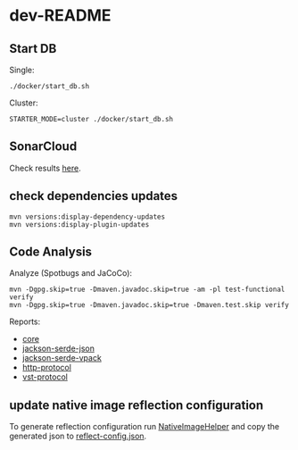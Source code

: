 # dev-README

## Start DB
Single:
```
./docker/start_db.sh
```
Cluster:
```
STARTER_MODE=cluster ./docker/start_db.sh
```

## SonarCloud
Check results [here](https://sonarcloud.io/project/overview?id=arangodb_arangodb-java-driver).

## check dependencies updates
```shell
mvn versions:display-dependency-updates
mvn versions:display-plugin-updates
```

## Code Analysis
Analyze (Spotbugs and JaCoCo):
```
mvn -Dgpg.skip=true -Dmaven.javadoc.skip=true -am -pl test-functional verify
mvn -Dgpg.skip=true -Dmaven.javadoc.skip=true -Dmaven.test.skip verify
```
Reports:
- [core](core/target/site/jacoco/index.html)
- [jackson-serde-json](jackson-serde-json/target/site/jacoco/index.html)
- [jackson-serde-vpack](jackson-serde-vpack/target/site/jacoco/index.html)
- [http-protocol](http-protocol/target/site/jacoco/index.html)
- [vst-protocol](vst-protocol/target/site/jacoco/index.html)

## update native image reflection configuration
To generate reflection configuration run [NativeImageHelper](./driver/src/test/java/helper/NativeImageHelper.java) and 
copy the generated json to 
[reflect-config.json](./driver/src/main/resources/META-INF/native-image/com.arangodb/arangodb-java-driver/reflect-config.json).
